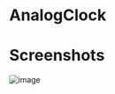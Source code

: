 # AnalogClock
# Screenshots
![image](https://user-images.githubusercontent.com/104454045/197477334-4af28d40-37c5-4888-a630-cf822bb2a6f5.png)
